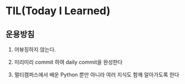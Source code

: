 # TIL(Today I Learned)

## 운용방침

1. 어뷰징하지 않는다.

2. 미리미리 commit 하여 daily commit을 완성한다

3. 멀티캠퍼스에서 배운 Python 뿐만 아니라 여러 지식도 함께 알아가도록 한다

   